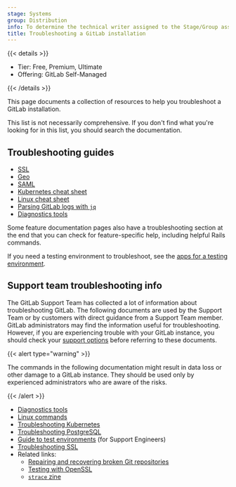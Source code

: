 ```yaml
---
stage: Systems
group: Distribution
info: To determine the technical writer assigned to the Stage/Group associated with this page, see https://handbook.gitlab.com/handbook/product/ux/technical-writing/#assignments
title: Troubleshooting a GitLab installation
---
```


{{< details >}}

- Tier: Free, Premium, Ultimate
- Offering: GitLab Self-Managed

{{< /details >}}

This page documents a collection of resources to help you troubleshoot a GitLab
installation.

This list is not necessarily comprehensive. If you don't find what you're looking
for in this list, you should search the documentation.

## Troubleshooting guides

- [SSL](https://docs.gitlab.com/omnibus/settings/ssl/ssl_troubleshooting.html)
- [Geo](../geo/replication/troubleshooting/_index.md)
- [SAML](../../user/group/saml_sso/troubleshooting.md)
- [Kubernetes cheat sheet](https://docs.gitlab.com/charts/troubleshooting/kubernetes_cheat_sheet.html)
- [Linux cheat sheet](linux_cheat_sheet.md)
- [Parsing GitLab logs with `jq`](../logs/log_parsing.md)
- [Diagnostics tools](diagnostics_tools.md)

Some feature documentation pages also have a troubleshooting section at the end
that you can check for feature-specific help, including helpful Rails commands.

If you need a testing environment to troubleshoot, see the
[apps for a testing environment](test_environments.md).

## Support team troubleshooting info

The GitLab Support Team has collected a lot of information about troubleshooting GitLab.
The following documents are used by the Support Team or by customers
with direct guidance from a Support Team member. GitLab administrators may find the
information useful for troubleshooting. However, if you are experiencing trouble with your
GitLab instance, you should check your [support options](https://about.gitlab.com/support/)
before referring to these documents.

{{< alert type="warning" >}}

The commands in the following documentation might result in data loss or
other damage to a GitLab instance. They should be used only by experienced administrators
who are aware of the risks.

{{< /alert >}}

- [Diagnostics tools](diagnostics_tools.md)
- [Linux commands](linux_cheat_sheet.md)
- [Troubleshooting Kubernetes](https://docs.gitlab.com/charts/troubleshooting/kubernetes_cheat_sheet.html)
- [Troubleshooting PostgreSQL](postgresql.md)
- [Guide to test environments](test_environments.md) (for Support Engineers)
- [Troubleshooting SSL](https://docs.gitlab.com/omnibus/settings/ssl/ssl_troubleshooting.html)
- Related links:
  - [Repairing and recovering broken Git repositories](https://git.seveas.net/repairing-and-recovering-broken-git-repositories.html)
  - [Testing with OpenSSL](https://www.feistyduck.com/library/openssl-cookbook/online/testing-with-openssl/index.html)
  - [`strace` zine](https://wizardzines.com/zines/strace/)
